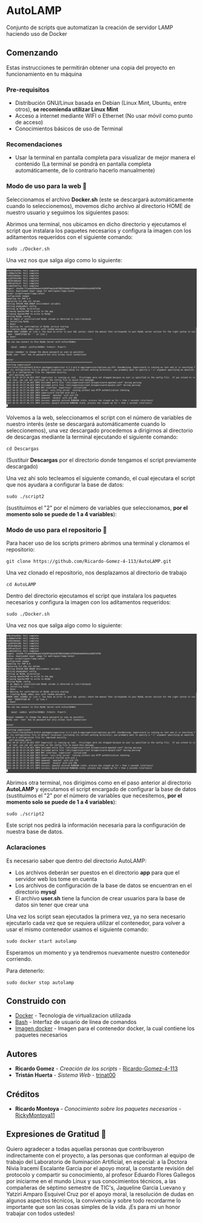 # AutoLAMP

Conjunto de scripts que automatizan la creación de servidor LAMP haciendo uso de Docker

## Comenzando

Estas instrucciones te permitirán obtener una copia del proyecto en funcionamiento en tu máquina

### Pre-requisitos

* Distribución GNU/Linux basada en Debian (Linux Mint, Ubuntu, entre otros), **se recomienda utilizar Linux Mint**
* Acceso a internet mediante WIFI o Ethernet (No usar móvil como punto de acceso)
* Conocimientos básicos de uso de Terminal

### Recomendaciones
* Usar la terminal en pantalla completa para visualizar de mejor manera el contenido (La terminal se pondrá en pantalla completa automáticamente, de lo contrario hacerlo manualmente)

### Modo de uso para la web 🔧

Seleccionamos el archivo **Docker.sh** (este se descargará automáticamente cuando lo seleccionemos), movemos dicho archivo al directorio HOME de nuestro usuario y seguimos los siguientes pasos:

Abrimos una terminal, nos ubicamos en dicho directorio y ejecutamos el script que instalara los paquetes necesarios y configura la imagen con los aditamentos requeridos con el siguiente comando:

```
sudo ./Docker.sh
```
Una vez nos que salga algo como lo siguiente:

![Screenshot](screenshot.png)

Volvemos a la web, seleccionamos el script con el número de variables de nuestro interés (este se descargará automáticamente cuando lo seleccionemos), una vez descargado procedemos a dirigirnos al directorio de descargas mediante la terminal ejecutando el siguiente comando:

```
cd Descargas
```
(Sustituir **Descargas** por el directorio donde tengamos el script previamente descargado)

Una vez ahi solo tecleamos el siguiente comando, el cual ejecutara el script que nos ayudara a configurar la base de datos:
```
sudo ./script2
```
(sustituimos el "2" por el número de variables que seleccionamos, **por el momento solo se puede de 1 a 4 variables**):

### Modo de uso para el repositorio 🔧

Para hacer uso de los scripts primero abrimos una terminal y clonamos el repositorio:

```
git clone https://github.com/Ricardo-Gomez-4-113/AutoLAMP.git
```
Una vez clonado el repositorio, nos desplazamos al directorio de trabajo

```
cd AutoLAMP
```
Dentro del directorio ejecutamos el script que instalara los paquetes necesarios y configura la imagen con los aditamentos requeridos:

```
sudo ./Docker.sh
```
Una vez nos que salga algo como lo siguiente:

![Screenshot](screenshot.png)

Abrimos otra terminal, nos dirigimos como en el paso anterior al directorio **AutoLAMP** y ejecutamos el script encargado de configurar la base de datos (sustituimos el "2" por el número de variables que necesitemos, **por el momento solo se puede de 1 a 4 variables**):

```
sudo ./script2
```
Este script nos pedirá la información necesaria para la configuración de nuestra base de datos.

### Aclaraciones 

Es necesario saber que dentro del directorio AutoLAMP:

* Los archivos deberán ser puestos en el directorio **app** para que el servidor web los tome en cuenta
* Los archivos de configuración de la base de datos se encuentran en el directorio **mysql**
* El archivo **user.sh** tiene la funcion de crear usuarios para la base de datos sin tener que crear una


Una vez los script sean ejecutados la primera vez, ya no sera necesario ejecutarlo cada vez que se requiera utilizar el contenedor, para volver a usar el mismo contenedor usamos el siguiente comando:


```
sudo docker start autolamp
```
Esperamos un momento y ya tendremos nuevamente nuestro contenedor corriendo.

Para detenerlo:

```
sudo docker stop autolamp
```

## Construido con

* [Docker](https://docs.docker.com/get-started/overview/) - Tecnologia de virtualizacion utilizada
* [Bash](https://tiswww.case.edu/php/chet/bash/bashtop.html) - Interfaz de usuario de línea de comandos
* [Imagen docker](https://hub.docker.com/r/mattrayner/lamp) - Imagen para el contenedor docker, la cual contiene los paquetes necesarios

## Autores

* **Ricardo Gomez** - *Creación de los scripts* - [Ricardo-Gomez-4-113](https://github.com/Ricardo-Gomez-4-113)
* **Tristán Huerta** - *Sistema Web* - [trinat00](https://github.com/trinat00/PW-Scripts-LIA)

## Créditos

* **Ricardo Montoya** - *Conocimiento sobre los paquetes necesarios* - [RickyMontoya11](https://github.com/RickyMontoya11)


## Expresiones de Gratitud 🎁

Quiero agradecer a todas aquellas personas que contribuyeron indirectamente con el proyecto, a las personas que conforman al equipo de trabajo del Laboratorio de Iluminación Artificial, en especial: a la Doctora Nivia Iracemi Escalante Garcia por el apoyo moral, la constante revisión del protocolo y compartir su conocimiento, al profesor Eduardo Flores Gallegos por iniciarme en el mundo Linux y sus conocimientos técnicos, a las compañeras de séptimo semestre de TIC's, Jaqueline Garcia Luevano y Yatziri Amparo Esquivel Cruz por el apoyo moral, la resolución de dudas en algunos aspectos técnicos, la convivencia y sobre todo recordarme lo importante que son las cosas simples de la vida. ¡Es para mi un honor trabajar con todos ustedes!
